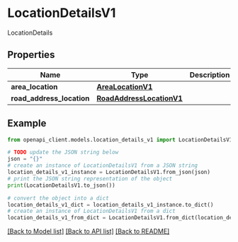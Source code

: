 # LocationDetailsV1

LocationDetails

## Properties

Name | Type | Description | Notes
------------ | ------------- | ------------- | -------------
**area_location** | [**AreaLocationV1**](AreaLocationV1.md) |  | [optional] 
**road_address_location** | [**RoadAddressLocationV1**](RoadAddressLocationV1.md) |  | [optional] 

## Example

```python
from openapi_client.models.location_details_v1 import LocationDetailsV1

# TODO update the JSON string below
json = "{}"
# create an instance of LocationDetailsV1 from a JSON string
location_details_v1_instance = LocationDetailsV1.from_json(json)
# print the JSON string representation of the object
print(LocationDetailsV1.to_json())

# convert the object into a dict
location_details_v1_dict = location_details_v1_instance.to_dict()
# create an instance of LocationDetailsV1 from a dict
location_details_v1_from_dict = LocationDetailsV1.from_dict(location_details_v1_dict)
```
[[Back to Model list]](../README.md#documentation-for-models) [[Back to API list]](../README.md#documentation-for-api-endpoints) [[Back to README]](../README.md)


